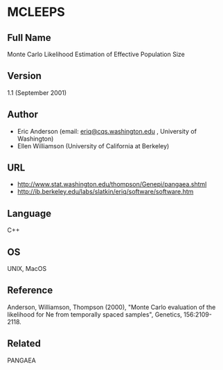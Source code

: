 # MCLEEPS

## Full Name
Monte Carlo Likelihood Estimation of Effective Population Size

## Version
1.1 (September 2001)

## Author
* Eric Anderson (email: eriq@cqs.washington.edu , University of Washington)
* Ellen Williamson (University of California at Berkeley)

## URL
* http://www.stat.washington.edu/thompson/Genepi/pangaea.shtml
* http://ib.berkeley.edu/labs/slatkin/eriq/software/software.htm

## Language
C++

## OS
UNIX, MacOS

## Reference
Anderson, Williamson, Thompson (2000), "Monte Carlo evaluation of the likelihood for Ne from temporally spaced samples", Genetics, 156:2109-2118.

## Related
PANGAEA